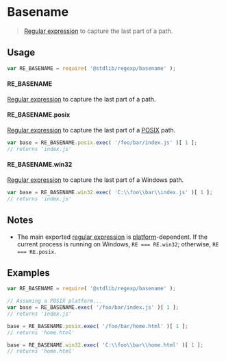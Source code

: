 # Basename

> [Regular expression][regexp] to capture the last part of a path.


<section class="usage">

## Usage

``` javascript
var RE_BASENAME = require( '@stdlib/regexp/basename' );
```

#### RE_BASENAME

[Regular expression][regexp] to capture the last part of a path.


#### RE_BASENAME.posix

[Regular expression][@stdlib/regexp/basename-posix] to capture the last part of a [POSIX][posix] path. 

``` javascript
var base = RE_BASENAME.posix.exec( '/foo/bar/index.js' )[ 1 ];
// returns 'index.js'
```


#### RE_BASENAME.win32

[Regular expression][@stdlib/regexp/basename-windows] to capture the last part of a Windows path. 

``` javascript
var base = RE_BASENAME.win32.exec( 'C:\\foo\\bar\\index.js' )[ 1 ];
// returns 'index.js'
```

</section>

<!-- /.usage -->


<section class="notes">

## Notes

* The main exported [regular expression][regexp] is [platform][@stdlib/assert/is-windows]-dependent. If the current process is running on Windows, `RE === RE.win32`; otherwise, `RE === RE.posix`.

</section>

<!-- /.notes -->


<section class="examples">

## Examples

``` javascript
var RE_BASENAME = require( '@stdlib/regexp/basename' );

// Assuming a POSIX platform...
var base = RE_BASENAME.exec( '/foo/bar/index.js' )[ 1 ];
// returns 'index.js'

base = RE_BASENAME.posix.exec( '/foo/bar/home.html' )[ 1 ];
// returns 'home.html'

base = RE_BASENAME.win32.exec( 'C:\\foo\\bar\\home.html' )[ 1 ];
// returns 'home.html'
```

</section>

<!-- /.examples -->


<section class="links">

[regexp]: https://developer.mozilla.org/en-US/docs/Web/JavaScript/Guide/Regular_Expressions
[posix]: https://en.wikipedia.org/wiki/POSIX
[@stdlib/assert/is-windows]: https://github.com/stdlib-js/stdlib
[@stdlib/regexp/basename-posix]: https://github.com/stdlib-js/stdlib
[@stdlib/regexp/basename-windows]: https://github.com/stdlib-js/stdlib

</section>

<!-- /.links -->
